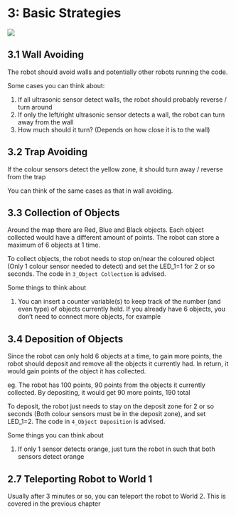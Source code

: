 # 3: Basic Strategies

![](https://lh4.googleusercontent.com/TxPzr9lLRejnjfViQJFumKJgnkWV154T8-bcHGM2csyqK0r1LxEhFOYvt5ESEtSLBW7ROZ95oNTg41jxoFrTt_GHPtLGnMo1Sc1cDWboKNCH21ty_4xDGGclwWNCzjnVXMgfgdsc)

## 3.1 Wall Avoiding

The robot should avoid walls and potentially other robots running the code.

Some cases you can think about:

1.  If all ultrasonic sensor detect walls, the robot should probably reverse / turn around
2.  If only the left/right ultrasonic sensor detects a wall, the robot can turn away from the wall
3.  How much should it turn? (Depends on how close it is to the wall)

## 3.2 Trap Avoiding

If the colour sensors detect the yellow zone, it should turn away / reverse from the trap

You can think of the same cases as that in wall avoiding.

## 3.3 Collection of Objects

Around the map there are Red, Blue and Black objects. Each object collected would have a different amount of points. The robot can store a maximum of 6 objects at 1 time.

To collect objects, the robot needs to stop on/near the coloured object (Only 1 colour sensor needed to detect) and set the LED_1=1 for 2 or so seconds. The code in `3_Object Collection` is advised.

Some things to think about

1.  You can insert a counter variable(s) to keep track of the number (and even type) of objects currently held. If you already have 6 objects, you don’t need to connect more objects, for example
    

## 3.4 Deposition of Objects

Since the robot can only hold 6 objects at a time, to gain more points, the robot should deposit and remove all the objects it currently had. In return, it would gain points of the object it has collected.

eg. The robot has 100 points, 90 points from the objects it currently collected. By depositing, it would get 90 more points, 190 total

To deposit, the robot just needs to stay on the deposit zone for 2 or so seconds (Both colour sensors must be in the deposit zone), and set LED_1=2. The code in `4_Object Deposition` is advised.

Some things you can think about

1.  If only 1 sensor detects orange, just turn the robot in such that both sensors detect orange
    

## 2.7 Teleporting Robot to World 1

Usually after 3 minutes or so, you can teleport the robot to World 2. This is covered in the previous chapter
